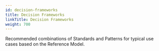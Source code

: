 ```yaml
---
id: decision-frameworks
title: Decision Frameworks
linkTitle: Decision Frameworks
weight: 700
---
```


Recommended combinations of Standards and Patterns for typical use cases based on the Reference Model.

<!--more-->